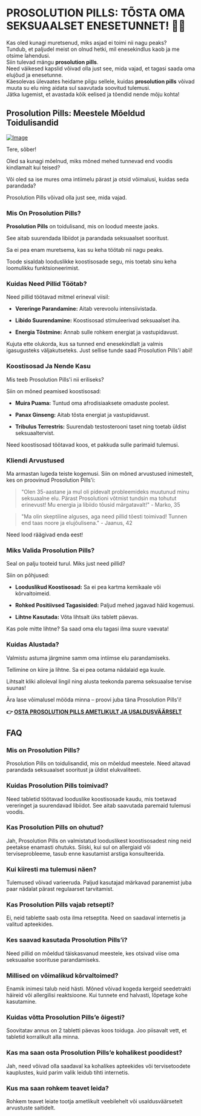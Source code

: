 # PROSOLUTION PILLS: TÕSTA OMA SEKSUAALSET ENESETUNNET! 💪✨

Kas oled kunagi muretsenud, miks asjad ei toimi nii nagu peaks?  
Tundub, et paljudel meist on olnud hetki, mil enesekindlus kaob ja me otsime lahendusi.  
Siin tulevad mängu **prosolution pills**.  
Need väikesed kapslid võivad olla just see, mida vajad, et tagasi saada oma elujõud ja enesetunne.  
Käesolevas ülevaates heidame pilgu sellele, kuidas **prosolution pills** võivad muuta su elu ning aidata sul saavutada soovitud tulemusi.  
Jätka lugemist, et avastada kõik eelised ja tõendid nende mõju kohta!

## Prosolution Pills: Meestele Mõeldud Toidulisandid

[![Image](https://www2.sellhealth.com/171/p1g9n002b.jpg)](https://gchaffi.com/CoMNUYxx)

Tere, sõber! 

Oled sa kunagi mõelnud, miks mõned mehed tunnevad end voodis kindlamalt kui teised? 

Või oled sa ise mures oma intiimelu pärast ja otsid võimalusi, kuidas seda parandada? 

Prosolution Pills võivad olla just see, mida vajad.

### Mis On Prosolution Pills?

**Prosolution Pills** on toidulisand, mis on loodud meeste jaoks. 

See aitab suurendada libiidot ja parandada seksuaalset sooritust. 

Sa ei pea enam muretsema, kas su keha töötab nii nagu peaks.

Toode sisaldab looduslikke koostisosade segu, mis toetab sinu keha loomulikku funktsioneerimist.

### Kuidas Need Pillid Töötab?

Need pillid töötavad mitmel erineval viisil:

- **Vereringe Parandamine:** Aitab verevoolu intensiivistada.
  
- **Libido Suurendamine:** Koostisosad stimuleerivad seksuaalset iha.
  
- **Energia Tõstmine:** Annab sulle rohkem energiat ja vastupidavust.

Kujuta ette olukorda, kus sa tunned end enesekindlalt ja valmis igasugusteks väljakutseteks. Just sellise tunde saad Prosolution Pills'i abil!

### Koostisosad Ja Nende Kasu

Mis teeb Prosolution Pills'i nii eriliseks? 

Siin on mõned peamised koostisosad:

- **Muira Puama:** Tuntud oma afrodisiaaksete omaduste poolest.
  
- **Panax Ginseng:** Aitab tõsta energiat ja vastupidavust.
  
- **Tribulus Terrestris:** Suurendab testosterooni taset ning toetab üldist seksuaaltervist.

Need koostisosad töötavad koos, et pakkuda sulle parimaid tulemusi. 

### Kliendi Arvustused

Ma armastan lugeda teiste kogemusi. Siin on mõned arvustused inimestelt, kes on proovinud Prosolution Pills'i:

> "Olen 35-aastane ja mul oli pidevalt probleemideks muutunud minu seksuaalne elu. 
> Pärast Prosolutioni võtmist tundsin ma tohutut erinevust! 
> Mu energia ja libiido tõusid märgatavalt!" - Marko, 35

> "Ma olin skeptiline alguses, aga need pillid tõesti toimivad! 
> Tunnen end taas noore ja elujõulisena." - Jaanus, 42

Need lood räägivad enda eest!

### Miks Valida Prosolution Pills?

Seal on palju tooteid turul. Miks just need pillid? 

Siin on põhjused:

- **Looduslikud Koostisosad:** Sa ei pea kartma kemikaale või kõrvaltoimeid.
  
- **Rohked Positiivsed Tagasisided:** Paljud mehed jagavad häid kogemusi.
  
- **Lihtne Kasutada:** Võta lihtsalt üks tablett päevas.

Kas pole mitte lihtne? Sa saad oma elu tagasi ilma suure vaevata!

### Kuidas Alustada?

Valmistu astuma järgmine samm oma intiimse elu parandamiseks. 

Tellimine on kiire ja lihtne. Sa ei pea ootama nädalaid ega kuule.

Lihtsalt kliki alloleval lingil ning alusta teekonda parema seksuaalse tervise suunas!

Ära lase võimalusel mööda minna – proovi juba täna Prosolution Pills'i!



**👉 [OSTA PROSOLUTION PILLS AMETLIKULT JA USALDUSVÄÄRSELT](https://gchaffi.com/CoMNUYxx)**

## FAQ

### Mis on Prosolution Pills?
Prosolution Pills on toidulisandid, mis on mõeldud meestele. Need aitavad parandada seksuaalset sooritust ja üldist elukvaliteeti.

### Kuidas Prosolution Pills toimivad?
Need tabletid töötavad looduslike koostisosade kaudu, mis toetavad vereringet ja suurendavad libiidot. See aitab saavutada paremaid tulemusi voodis.

### Kas Prosolution Pills on ohutud?
Jah, Prosolution Pills on valmistatud looduslikest koostisosadest ning neid peetakse enamasti ohutuks. Siiski, kui sul on allergiaid või terviseprobleeme, tasub enne kasutamist arstiga konsulteerida.

### Kui kiiresti ma tulemusi näen?
Tulemused võivad varieeruda. Paljud kasutajad märkavad paranemist juba paar nädalat pärast regulaarset tarvitamist.

### Kas Prosolution Pills vajab retsepti?
Ei, neid tablette saab osta ilma retseptita. Need on saadaval internetis ja valitud apteekides.

### Kes saavad kasutada Prosolution Pills’i?
Need pillid on mõeldud täiskasvanud meestele, kes otsivad viise oma seksuaalse soorituse parandamiseks. 

### Millised on võimalikud kõrvaltoimed?
Enamik inimesi talub neid hästi. Mõned võivad kogeda kergeid seedetrakti häireid või allergilisi reaktsioone. Kui tunnete end halvasti, lõpetage kohe kasutamine.

### Kuidas võtta Prosolution Pills’e õigesti?
Soovitatav annus on 2 tabletti päevas koos toiduga. Joo piisavalt vett, et tabletid korralikult alla minna.

### Kas ma saan osta Prosolution Pills’e kohalikest poodidest?
Jah, need võivad olla saadaval ka kohalikes apteekides või tervisetoodete kauplustes, kuid parim valik leidub tihti internetis.

### Kus ma saan rohkem teavet leida?
Rohkem teavet leiate tootja ametlikult veebilehelt või usaldusväärsetelt arvustuste saitidelt.